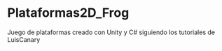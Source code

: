 # Plataformas2D_Frog
Juego de plataformas creado con Unity y C# siguiendo los tutoriales de LuisCanary
